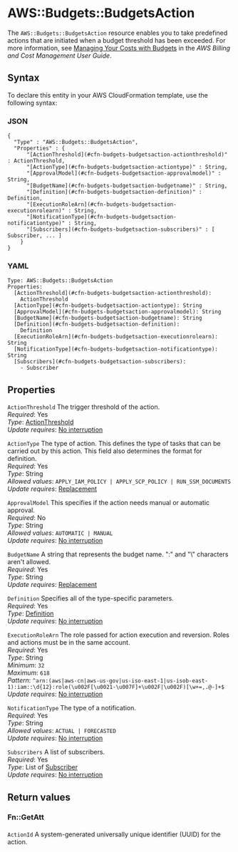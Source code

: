 # AWS::Budgets::BudgetsAction<a name="aws-resource-budgets-budgetsaction"></a>

The `AWS::Budgets::BudgetsAction` resource enables you to take predefined actions that are initiated when a budget threshold has been exceeded\. For more information, see [Managing Your Costs with Budgets](https://docs.aws.amazon.com/awsaccountbilling/latest/aboutv2/budgets-managing-costs.html) in the _AWS Billing and Cost Management User Guide_\.

## Syntax<a name="aws-resource-budgets-budgetsaction-syntax"></a>

To declare this entity in your AWS CloudFormation template, use the following syntax:

### JSON<a name="aws-resource-budgets-budgetsaction-syntax.json"></a>

```
{
  "Type" : "AWS::Budgets::BudgetsAction",
  "Properties" : {
      "[ActionThreshold](#cfn-budgets-budgetsaction-actionthreshold)" : ActionThreshold,
      "[ActionType](#cfn-budgets-budgetsaction-actiontype)" : String,
      "[ApprovalModel](#cfn-budgets-budgetsaction-approvalmodel)" : String,
      "[BudgetName](#cfn-budgets-budgetsaction-budgetname)" : String,
      "[Definition](#cfn-budgets-budgetsaction-definition)" : Definition,
      "[ExecutionRoleArn](#cfn-budgets-budgetsaction-executionrolearn)" : String,
      "[NotificationType](#cfn-budgets-budgetsaction-notificationtype)" : String,
      "[Subscribers](#cfn-budgets-budgetsaction-subscribers)" : [ Subscriber, ... ]
    }
}
```

### YAML<a name="aws-resource-budgets-budgetsaction-syntax.yaml"></a>

```
Type: AWS::Budgets::BudgetsAction
Properties:
  [ActionThreshold](#cfn-budgets-budgetsaction-actionthreshold):
    ActionThreshold
  [ActionType](#cfn-budgets-budgetsaction-actiontype): String
  [ApprovalModel](#cfn-budgets-budgetsaction-approvalmodel): String
  [BudgetName](#cfn-budgets-budgetsaction-budgetname): String
  [Definition](#cfn-budgets-budgetsaction-definition):
    Definition
  [ExecutionRoleArn](#cfn-budgets-budgetsaction-executionrolearn): String
  [NotificationType](#cfn-budgets-budgetsaction-notificationtype): String
  [Subscribers](#cfn-budgets-budgetsaction-subscribers):
    - Subscriber
```

## Properties<a name="aws-resource-budgets-budgetsaction-properties"></a>

`ActionThreshold` <a name="cfn-budgets-budgetsaction-actionthreshold"></a>
The trigger threshold of the action\.  
_Required_: Yes  
_Type_: [ActionThreshold](aws-properties-budgets-budgetsaction-actionthreshold.md)  
_Update requires_: [No interruption](https://docs.aws.amazon.com/AWSCloudFormation/latest/UserGuide/using-cfn-updating-stacks-update-behaviors.html#update-no-interrupt)

`ActionType` <a name="cfn-budgets-budgetsaction-actiontype"></a>
The type of action\. This defines the type of tasks that can be carried out by this action\. This field also determines the format for definition\.  
_Required_: Yes  
_Type_: String  
_Allowed values_: `APPLY_IAM_POLICY | APPLY_SCP_POLICY | RUN_SSM_DOCUMENTS`  
_Update requires_: [Replacement](https://docs.aws.amazon.com/AWSCloudFormation/latest/UserGuide/using-cfn-updating-stacks-update-behaviors.html#update-replacement)

`ApprovalModel` <a name="cfn-budgets-budgetsaction-approvalmodel"></a>
This specifies if the action needs manual or automatic approval\.  
_Required_: No  
_Type_: String  
_Allowed values_: `AUTOMATIC | MANUAL`  
_Update requires_: [No interruption](https://docs.aws.amazon.com/AWSCloudFormation/latest/UserGuide/using-cfn-updating-stacks-update-behaviors.html#update-no-interrupt)

`BudgetName` <a name="cfn-budgets-budgetsaction-budgetname"></a>
A string that represents the budget name\. ":" and "\\" characters aren't allowed\.  
_Required_: Yes  
_Type_: String  
_Update requires_: [Replacement](https://docs.aws.amazon.com/AWSCloudFormation/latest/UserGuide/using-cfn-updating-stacks-update-behaviors.html#update-replacement)

`Definition` <a name="cfn-budgets-budgetsaction-definition"></a>
Specifies all of the type\-specific parameters\.  
_Required_: Yes  
_Type_: [Definition](aws-properties-budgets-budgetsaction-definition.md)  
_Update requires_: [No interruption](https://docs.aws.amazon.com/AWSCloudFormation/latest/UserGuide/using-cfn-updating-stacks-update-behaviors.html#update-no-interrupt)

`ExecutionRoleArn` <a name="cfn-budgets-budgetsaction-executionrolearn"></a>
The role passed for action execution and reversion\. Roles and actions must be in the same account\.  
_Required_: Yes  
_Type_: String  
_Minimum_: `32`  
_Maximum_: `618`  
_Pattern_: `^arn:(aws|aws-cn|aws-us-gov|us-iso-east-1|us-isob-east-1):iam::\d{12}:role(\u002F[\u0021-\u007F]+\u002F|\u002F)[\w+=,.@-]+$`  
_Update requires_: [No interruption](https://docs.aws.amazon.com/AWSCloudFormation/latest/UserGuide/using-cfn-updating-stacks-update-behaviors.html#update-no-interrupt)

`NotificationType` <a name="cfn-budgets-budgetsaction-notificationtype"></a>
The type of a notification\.  
_Required_: Yes  
_Type_: String  
_Allowed values_: `ACTUAL | FORECASTED`  
_Update requires_: [No interruption](https://docs.aws.amazon.com/AWSCloudFormation/latest/UserGuide/using-cfn-updating-stacks-update-behaviors.html#update-no-interrupt)

`Subscribers` <a name="cfn-budgets-budgetsaction-subscribers"></a>
A list of subscribers\.  
_Required_: Yes  
_Type_: List of [Subscriber](aws-properties-budgets-budgetsaction-subscriber.md)  
_Update requires_: [No interruption](https://docs.aws.amazon.com/AWSCloudFormation/latest/UserGuide/using-cfn-updating-stacks-update-behaviors.html#update-no-interrupt)

## Return values<a name="aws-resource-budgets-budgetsaction-return-values"></a>

### Fn::GetAtt<a name="aws-resource-budgets-budgetsaction-return-values-fn--getatt"></a>

#### <a name="aws-resource-budgets-budgetsaction-return-values-fn--getatt-fn--getatt"></a>

`ActionId` <a name="ActionId-fn::getatt"></a>
A system\-generated universally unique identifier \(UUID\) for the action\.
